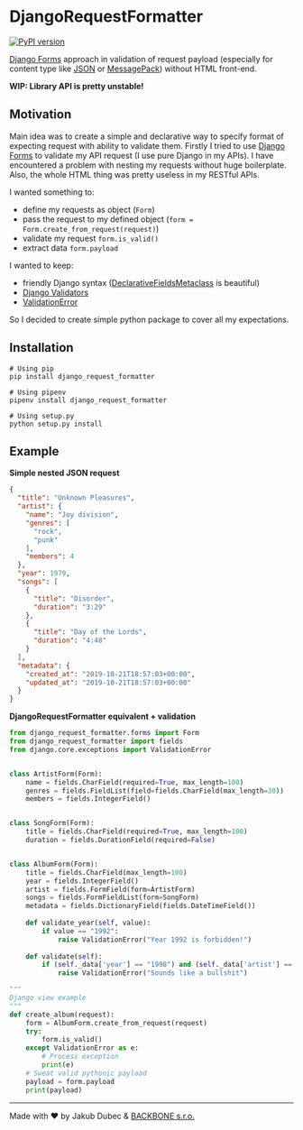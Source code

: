 # DjangoRequestFormatter

[![PyPI version](https://badge.fury.io/py/django-request-formatter.svg)](https://badge.fury.io/py/django-request-formatter)

[Django Forms](https://docs.djangoproject.com/en/2.2/topics/forms/) approach in validation of request payload 
(especially for content type like [JSON](https://www.json.org/) or [MessagePack](https://msgpack.org/)) 
without HTML front-end.

**WIP: Library API is pretty unstable!**

## Motivation

Main idea was to create a simple and declarative way to specify format of expecting request with ability to validate them.
Firstly I tried to use [Django Forms](https://docs.djangoproject.com/en/2.2/topics/forms/) to validate my API request
(I use pure Django in my APIs). I have encountered a problem with nesting my requests without huge boilerplate. Also, 
the whole HTML thing was pretty useless in my RESTful APIs. 

I wanted something to: 

- define my requests as object (`Form`)
- pass the request to my defined object (`form = Form.create_from_request(request)`)
- validate my request `form.is_valid()`
- extract data `form.payload`

I wanted to keep:

- friendly Django syntax ([DeclarativeFieldsMetaclass](https://github.com/django/django/blob/master/django/forms/forms.py#L22) is beautiful)
- [Django Validators](https://docs.djangoproject.com/en/2.2/ref/validators/)
- [ValidationError](https://docs.djangoproject.com/en/2.2/ref/exceptions/#validationerror)

So I decided to create simple python package to cover all my expectations.

## Installation

```shell script
# Using pip
pip install django_request_formatter

# Using pipenv
pipenv install django_request_formatter

# Using setup.py
python setup.py install
```

## Example

**Simple nested JSON request**

```json
{
  "title": "Unknown Pleasures",
  "artist": {
    "name": "Joy division",
    "genres": [
      "rock",
      "punk"
    ],
    "members": 4
  },
  "year": 1979,
  "songs": [
    {
      "title": "Disorder",
      "duration": "3:29"
    },
    {
      "title": "Day of the Lords",
      "duration": "4:48"
    }
  ],
  "metadata": {
    "created_at": "2019-10-21T18:57:03+00:00",
    "updated_at": "2019-10-21T18:57:03+00:00"
  }
}
```

**DjangoRequestFormatter equivalent + validation**

```python
from django_request_formatter.forms import Form
from django_request_formatter import fields
from django.core.exceptions import ValidationError


class ArtistForm(Form):
    name = fields.CharField(required=True, max_length=100)
    genres = fields.FieldList(field=fields.CharField(max_length=30))
    members = fields.IntegerField()


class SongForm(Form):
    title = fields.CharField(required=True, max_length=100)
    duration = fields.DurationField(required=False)


class AlbumForm(Form):
    title = fields.CharField(max_length=100)
    year = fields.IntegerField()
    artist = fields.FormField(form=ArtistForm)
    songs = fields.FormFieldList(form=SongForm)
    metadata = fields.DictionaryField(fields.DateTimeField())
    
    def validate_year(self, value):
        if value == "1992":
            raise ValidationError("Year 1992 is forbidden!")
    
    def validate(self):
        if (self._data['year'] == "1998") and (self._data['artist'] == "Nirvana"):
            raise ValidationError("Sounds like a bullshit")

"""
Django view example
"""
def create_album(request):
    form = AlbumForm.create_from_request(request)
    try:
        form.is_valid()
    except ValidationError as e:
        # Process exception
        print(e)
    # Sweat valid pythonic payload
    payload = form.payload
    print(payload)
```

---
Made with ❤️ by Jakub Dubec & [BACKBONE s.r.o.](https://www.backbone.sk/en/)
